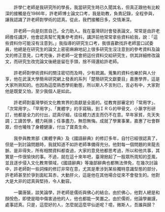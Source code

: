 <!--儒術與佛心——追念許學仁老師--!>

　　許學仁老師是我研究所的學長，我當研究生時已久聞其名，但真正跟他有比較深的接觸是在1986年，許老師博士論文口考，我是助教，負責記錄，全程參與，讓我認識了許老師對學術的認真。從此，我們接觸日多，交情漸深。<br><br>
  
　　許老師一向是刻苦自己，全力助人。我在臺灣研討會發表論文，常常是由許老師擔任講評，他會認真幫忙蒐集參考資料，講評前他常常拿些資料給我，說：「這些資料你可能沒有注意到。」我指導的研究生口考，我很喜歡找許老師當口試委員，他總是在研究生的論文上密密麻麻地記上很多研究生沒注意到的參考資料及論文的修正意見，口考完後，許老師一定會把這份資料交給研究生，供其詳細修改論文，而研究生改完論文後總是留在手頭，捨不得還給許老師。<br><br>
  
　　許老師對學術資料的關注密切而及時，少有疏漏。蒐集的資料也樂於與人分享，他在武漢大學簡帛研究網上發表的系列「楚簡研究文獻要目」嘉惠學界，這是大家所熟知的。也因為這麼熟悉學術動態，所以斯人不言則已，言必有中，大家對他是既愛又怕，至少我個人是如此。<br><br>
  
　　許老師對臺灣學術文化教育界的貢獻是全面的。從教育部審定的「常用字」、「次常用字」、「罕用字」、「異體字」的手寫稿，到ＩＲＧ的甲骨文、小篆字形研訂，他都是全力的付出，認真仔細，往往體力透支而仍不在意。早年家貧，先天失調；工讀苦學，體力耗損；任事盡力，無怨無悔。成就了學業事業，嘉惠了社會群眾，但也犧牲了身體健康，付出了寶貴生命。<br><br>
  
　　我參與教育部《異體字典》及《國語辭典》的修訂多年，自忖已經很認真了，但是一到討論問題時，我就知道不如許老師準備得充分。他對每一個問題的來龍去脈、是非得失，所有相關資料都查過，大家的意見他都思考過，所以和他共事，其實是一件很愉快的事。不過，就在這十來年吧，臺灣掀起了一股眾所周知的歪風，並且逐步侵入文化教育領域，《國語辭典》等幾部辭典也都無法倖免，在幾次討論中，許老師對一些詞條的修訂非常在意，尤其是牽涉到某些獨特意識型態的部分，許老師甚至於爭到面紅耳赤，大動肝火，這是他在其他場合從來不會發生的。他對大是大非的認真與堅持，令人動容。<br><br>
  
　　一襲唐裝，談笑論學，許老師是儒術與佛心的結合。由於佛心，他對人總是和顏悅色，即使是暗中傷害過他的人，他也都能一笑置之。由於儒術，他論學嚴謹，處事認真。只是，這麼好的人，怎麼就這麼早仙逝呢？噫，微斯人，吾誰與歸？
